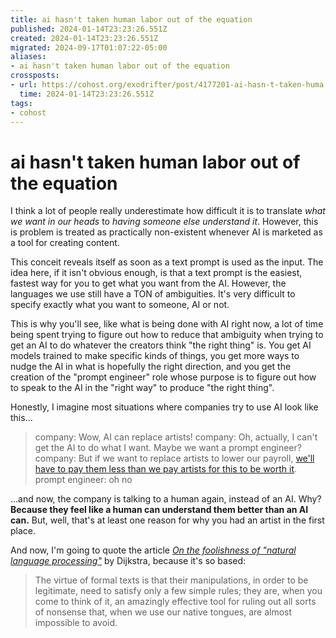 ```yaml
---
title: ai hasn't taken human labor out of the equation
published: 2024-01-14T23:23:26.551Z
created: 2024-01-14T23:23:26.551Z
migrated: 2024-09-17T01:07:22-05:00
aliases:
- ai hasn't taken human labor out of the equation
crossposts:
- url: https://cohost.org/exodrifter/post/4177201-ai-hasn-t-taken-huma
  time: 2024-01-14T23:23:26.551Z
tags:
- cohost
---
```


# ai hasn't taken human labor out of the equation

I think a lot of people really underestimate how difficult it is to translate _what we want in our heads_ to _having someone else understand it_. However, this is problem is treated as practically non-existent whenever AI is marketed as a tool for creating content.

This conceit reveals itself as soon as a text prompt is used as the input. The idea here, if it isn't obvious enough, is that a text prompt is the easiest, fastest way for you to get what you want from the AI. However, the languages we use still have a TON of ambiguities. It's very difficult to specify exactly what you want to someone, AI or not.

This is why you'll see, like what is being done with AI right now, a lot of time being spent trying to figure out how to reduce that ambiguity when trying to get an AI to do whatever the creators think "the right thing" is. You get AI models trained to make specific kinds of things, you get more ways to nudge the AI in what is hopefully the right direction, and you get the creation of the "prompt engineer" role whose purpose is to figure out how to speak to the AI in the "right way" to produce "the right thing".

Honestly, I imagine most situations where companies try to use AI look like this...
> company: Wow, AI can replace artists!
> company: Oh, actually, I can't get the AI to do what I want. Maybe we want a prompt engineer?
> company: But if we want to replace artists to lower our payroll, [we'll have to pay them less than we pay artists for this to be worth it](https://twitter.com/GlynnTarrant/status/1746285831462039963).
> prompt engineer: oh no

...and now, the company is talking to a human again, instead of an AI.  Why? **Because they feel like a human can understand them better than an AI can.** But, well, that's at least one reason for why you had an artist in the first place.

And now, I'm going to quote the article [_On the foolishness of "natural language processing"_](https://www.cs.utexas.edu/users/EWD/transcriptions/EWD06xx/EWD667.html) by Dijkstra, because it's so based:
> The virtue of formal texts is that their manipulations, in order to be legitimate, need to satisfy only a few simple rules; they are, when you come to think of it, an amazingly effective tool for ruling out all sorts of nonsense that, when we use our native tongues, are almost impossible to avoid.
